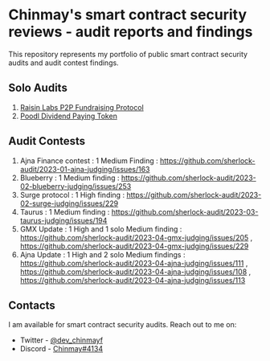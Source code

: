 # Chinmay's smart contract security reviews - audit reports and findings

This repository represents my portfolio of public smart contract security audits and audit contest findings.

## Solo Audits

1. [Raisin Labs P2P Fundraising Protocol](https://github.com/chinmay-farkya/Audits/blob/main/solo/Raisin-p2p-fundraising.pdf)
2. [Poodl Dividend Paying Token](https://github.com/chinmay-farkya/Audits/blob/main/solo/poodltech-dividend-paying-token.md)

## Audit Contests
1. Ajna Finance contest : 1 Medium Finding : https://github.com/sherlock-audit/2023-01-ajna-judging/issues/163
2. Blueberry : 1 Medium finding : https://github.com/sherlock-audit/2023-02-blueberry-judging/issues/253
3. Surge protocol : 1 High finding : https://github.com/sherlock-audit/2023-02-surge-judging/issues/229
4. Taurus : 1 Medium finding : https://github.com/sherlock-audit/2023-03-taurus-judging/issues/194
5. GMX Update : 1 High and 1 solo Medium finding : https://github.com/sherlock-audit/2023-04-gmx-judging/issues/205 , https://github.com/sherlock-audit/2023-04-gmx-judging/issues/229
6. Ajna Update : 1 High and 2 solo Medium findings : https://github.com/sherlock-audit/2023-04-ajna-judging/issues/111 , https://github.com/sherlock-audit/2023-04-ajna-judging/issues/108 , https://github.com/sherlock-audit/2023-04-ajna-judging/issues/113

## Contacts

I am available for smart contract security audits. Reach out to me on:

- Twitter - [@dev_chinmayf](https://twitter.com/dev_chinmayf)
- Discord - [Chinmay#4134](https://discordapp.com/users/732959289139789875)
